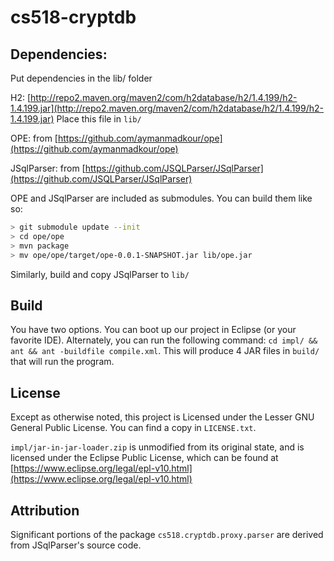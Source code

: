 # cs518-cryptdb

## Dependencies:
Put dependencies in the lib/ folder

H2: [http://repo2.maven.org/maven2/com/h2database/h2/1.4.199/h2-1.4.199.jar](http://repo2.maven.org/maven2/com/h2database/h2/1.4.199/h2-1.4.199.jar)
Place this file in `lib/`

OPE: from [https://github.com/aymanmadkour/ope](https://github.com/aymanmadkour/ope)

JSqlParser: from [https://github.com/JSQLParser/JSqlParser](https://github.com/JSQLParser/JSqlParser)

OPE and JSqlParser are included as submodules. You can build them like so:

```bash
> git submodule update --init
> cd ope/ope
> mvn package
> mv ope/ope/target/ope-0.0.1-SNAPSHOT.jar lib/ope.jar
```

Similarly, build and copy JSqlParser to `lib/`

## Build
You have two options. You can boot up our project in Eclipse (or your favorite IDE). Alternately, you can run the following command:
`cd impl/ && ant && ant -buildfile compile.xml`. This will produce 4 JAR files in `build/` that will run the program.

## License
Except as otherwise noted, this project is Licensed under the Lesser GNU General Public License. You can find a copy in `LICENSE.txt`.

`impl/jar-in-jar-loader.zip` is unmodified from its original state, and is licensed under the Eclipse Public License, which can be found at [https://www.eclipse.org/legal/epl-v10.html](https://www.eclipse.org/legal/epl-v10.html)

## Attribution
Significant portions of the package `cs518.cryptdb.proxy.parser` are derived from JSqlParser's source code.